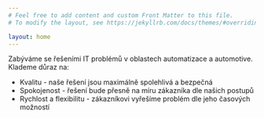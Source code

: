 ```yaml
---
# Feel free to add content and custom Front Matter to this file.
# To modify the layout, see https://jekyllrb.com/docs/themes/#overriding-theme-defaults

layout: home
---
```


Zabýváme se řešeními IT problémů v oblastech automatizace a automotive. Klademe důraz na:
* Kvalitu - naše řešení jsou maximálně spolehlivá a bezpečná
* Spokojenost - řešení bude přesně na míru zákazníka dle našich postupů
* Rychlost a flexibilitu -  zákazníkovi vyřešíme problém dle jeho časových možností

